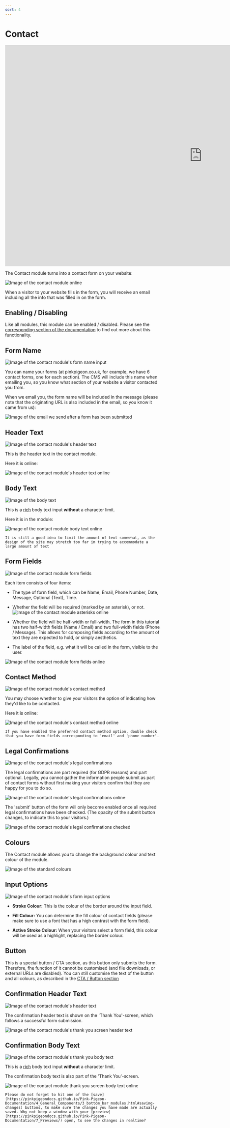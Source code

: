 ```yaml
---
sort: 4
---
```


# Contact

<iframe class="vimeo_player" width="1280" height="720" src="https://player.vimeo.com/video/547536936?autoplay=1&loop=1&quality=1080p" frameborder="0" allow="autoplay; fullscreen; picture-in-picture" allowfullscreen></iframe>

The Contact module turns into a contact form on your website:

![Image of the contact module online](https://raw.githubusercontent.com/pinkpigeondocs/Pink-Pigeon-Documentation/master/docs/6_Modules/images/4_contact_online.png)

When a visitor to your website fills in the form, you will receive an email including all the info that was filled in on the form.

## Enabling / Disabling

Like all modules, this module can be enabled / disabled. Please see the [corresponding section of the documentation][endis] to find out more about this functionality.

[endis]: https://pinkpigeondocs.github.io/Pink-Pigeon-Documentation/4_General_Components/4_enabling_disabling_modules.html

## Form Name

![Image of the contact module's form name input](https://raw.githubusercontent.com/pinkpigeondocs/Pink-Pigeon-Documentation/master/docs/6_Modules/images/4_contact_form_name.png)

You can name your forms (at pinkpigeon.co.uk, for example, we have 6 contact forms, one for each section). The CMS will include this name when emailing you, so you know what section of your website a visitor contacted you from.

When we email you, the form name will be included in the message (please note that the originating URL is also included in the email, so you know it came from us):

![Image of the email we send after a form has been submitted](https://raw.githubusercontent.com/pinkpigeondocs/Pink-Pigeon-Documentation/master/docs/6_Modules/images/4_contact_email.png)

## Header Text

![Image of the contact module's header text](https://raw.githubusercontent.com/pinkpigeondocs/Pink-Pigeon-Documentation/master/docs/common_elements_images/header_text.png)

This is the header text in the contact module.

Here it is online:

![Image of the contact module's header text online](https://raw.githubusercontent.com/pinkpigeondocs/Pink-Pigeon-Documentation/master/docs/6_Modules/images/4_contact_header_text_online.png)


## Body Text

![Image of the body text](https://raw.githubusercontent.com/pinkpigeondocs/Pink-Pigeon-Documentation/master/docs/common_elements_images/body_text.png)

This is a [rich](https://pinkpigeondocs.github.io/Pink-Pigeon-Documentation/4_General_Components/6_rich_text_editing.html) body text input **without** a character limit.

Here it is in the module:

![Image of the contact module body text online](https://raw.githubusercontent.com/pinkpigeondocs/Pink-Pigeon-Documentation/master/docs/6_Modules/images/4_contact_body_text_online.png)


```tip
It is still a good idea to limit the amount of text somewhat, as the design of the site may stretch too far in trying to accommodate a large amount of text
```

## Form Fields

![Image of the contact module form fields](https://raw.githubusercontent.com/pinkpigeondocs/Pink-Pigeon-Documentation/master/docs/6_Modules/images/4_contact_form_fields.png)

Each item consists of four items:

- The type of form field, which can be Name, Email, Phone Number, Date, Message, Optional (Text), Time.
- Whether the field will be required (marked by an asterisk), or not. ![Image of the contact module asterisks online](https://raw.githubusercontent.com/pinkpigeondocs/Pink-Pigeon-Documentation/master/docs/6_Modules/images/4_contact_asterisks_online.png)


- Whether the field will be half-width or full-width. The form in this tutorial has two half-width fields (Name / Email) and two full-width fields (Phone / Message). This allows for composing fields according to the amount of text they are expected to hold, or simply aesthetics.
- The label of the field, e.g. what it will be called in the form, visible to the user.

![Image of the contact module form fields online](https://raw.githubusercontent.com/pinkpigeondocs/Pink-Pigeon-Documentation/master/docs/6_Modules/images/4_contact_fields_highlighted.png)


## Contact Method

![Image of the contact module's contact method](https://raw.githubusercontent.com/pinkpigeondocs/Pink-Pigeon-Documentation/master/docs/6_Modules/images/4_contact_method.png)

You may choose whether to give your visitors the option of indicating how they'd like to be contacted.

Here it is online:

![Image of the contact module's contact method online](https://raw.githubusercontent.com/pinkpigeondocs/Pink-Pigeon-Documentation/master/docs/6_Modules/images/4_contact_preferred_method_online.png)

```tip
If you have enabled the preferred contact method option, double check that you have form-fields corresponding to 'email' and 'phone number'.
```

## Legal Confirmations

![Image of the contact module's legal confirmations](https://raw.githubusercontent.com/pinkpigeondocs/Pink-Pigeon-Documentation/master/docs/6_Modules/images/4_contact_legal_confirmations.png)

The legal confirmations are part required (for GDPR reasons) and part optional. Legally, you cannot gather the information people submit as part of contact forms without first making your visitors confirm that they are happy for you to do so.

![Image of the contact module's legal confirmations online](https://raw.githubusercontent.com/pinkpigeondocs/Pink-Pigeon-Documentation/master/docs/6_Modules/images/4_contact_legal_confirmations_online.png)

The 'submit' button of the form will only become enabled once all required legal confirmations have been checked. (The opacity of the submit button changes, to indicate this to your visitors.)

![Image of the contact module's legal confirmations checked](https://raw.githubusercontent.com/pinkpigeondocs/Pink-Pigeon-Documentation/master/docs/6_Modules/images/4_contact_legal_confirmations_checked_online.png)

## Colours

The Contact module allows you to change the background colour and text colour of the module.

![Image of the standard colours](https://raw.githubusercontent.com/pinkpigeondocs/Pink-Pigeon-Documentation/master/docs/common_elements_images/standard_colours.png)

## Input Options

![Image of the contact module's form input options](https://raw.githubusercontent.com/pinkpigeondocs/Pink-Pigeon-Documentation/master/docs/6_Modules/images/4_contact_form_input_options.png)

- **Stroke Colour:** This is the colour of the border around the input field.

- **Fill Colour:** You can determine the fill colour of contact fields (please make sure to use a font that has a high contrast with the form field).

- **Active Stroke Colour:** When your visitors select a form field, this colour will be used as a highlight, replacing the border colour.

## Button

This is a special button / CTA section, as this button only submits the form. Therefore, fhe function of it cannot be customised (and file downloads, or external URLs are disabled). You can still customise the text of the button and all colours, as described in the [CTA / Button section](https://pinkpigeondocs.github.io/Pink-Pigeon-Documentation/4_General_Components/5_CTA_button.html)

## Confirmation Header Text

![Image of the contact module's header text](https://raw.githubusercontent.com/pinkpigeondocs/Pink-Pigeon-Documentation/master/docs/common_elements_images/header_text.png)

The confirmation header text is shown on the 'Thank You'-screen, which follows a successful form submission.

![Image of the contact module's thank you screen header text](https://raw.githubusercontent.com/pinkpigeondocs/Pink-Pigeon-Documentation/master/docs/6_Modules/images/4_contact_form_thankyou_header.png)

## Confirmation Body Text

![Image of the contact module's thank you body text](https://raw.githubusercontent.com/pinkpigeondocs/Pink-Pigeon-Documentation/master/docs/6_Modules/images/4_contact_body.png)

This is a [rich](https://pinkpigeondocs.github.io/Pink-Pigeon-Documentation/4_General_Components/6_rich_text_editing.html) body text input **without** a character limit.

The confirmation body text is also part of the 'Thank You'-screen.

![Image of the contact module thank you screen body text online](https://raw.githubusercontent.com/pinkpigeondocs/Pink-Pigeon-Documentation/master/docs/6_Modules/images/4_contact_form_thankyou_body.png)



```tip
Please do not forget to hit one of the [save](https://pinkpigeondocs.github.io/Pink-Pigeon-Documentation/4_General_Components/3_bottom_bar_modules.html#saving-changes) buttons, to make sure the changes you have made are actually saved. Why not keep a window with your [preview](https://pinkpigeondocs.github.io/Pink-Pigeon-Documentation/7_Previews/) open, to see the changes in realtime?
```